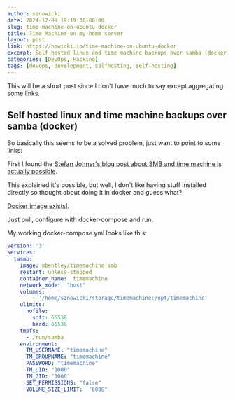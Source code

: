 ```yaml
---
author: sznowicki
date: 2024-12-09 19:19:36+00:00
slug: time-machine-on-ubuntu-docker
title: Time Machine on my home server
layout: post
link: https://nowicki.io/time-machine-on-ubuntu-docker
excerpt: Self hosted linux and time machine backups over samba (docker)
categories: [DevOps, Hacking]
tags: [devops, development, selfhosting, self-hosting]
---
```


This will be a short post since I don't have much to say except aggregating some links.

## Self hosted linux and time machine backups over samba (docker)

So basically this seems to be a solved problem, just want to point to some links:

First I found the [Stefan Johner's blog post about SMB and time machine is actually possible](https://blog.jhnr.ch/2023/01/09/setup-apple-time-machine-network-drive-with-samba-on-ubuntu-22.04/).

This explained it's possible, but well, I don't like having stuff installed directly so thought about doing it in docker and guess what?

[Docker image exists!](https://github.com/mbentley/docker-timemachine).

Just pull, configure with docker-compose and run.

My working docker-compose.yml looks like this:

```yaml
version: '3'
services:
  tmsmb:
    image: mbentley/timemachine:smb
    restart: unless-stopped
    container_name:  timemachine
    network_mode:  "host"
    volumes:
        - '/home/sznowicki/storage/timemachine:/opt/timemachine'
    ulimits:
      nofile:
        soft: 65536
        hard: 65536
    tmpfs:
      - /run/samba
    environment:
      TM_USERNAME: "timemachine"
      TM_GROUPNAME: "timemachine"
      PASSWORD: "timemachine"
      TM_UID: "1000"
      TM_GID: "1000"
      SET_PERMISSIONS: "false"
      VOLUME_SIZE_LIMIT:  "600G"
```
